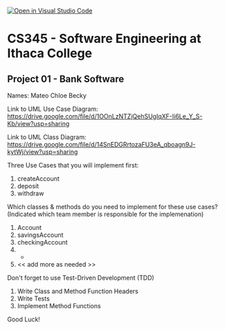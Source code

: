 [![Open in Visual Studio Code](https://classroom.github.com/assets/open-in-vscode-f059dc9a6f8d3a56e377f745f24479a46679e63a5d9fe6f495e02850cd0d8118.svg)](https://classroom.github.com/online_ide?assignment_repo_id=6984101&assignment_repo_type=AssignmentRepo)
# CS345 - Software Engineering at Ithaca College
## Project 01 - Bank Software

Names:
Mateo
Chloe
Becky

Link to UML Use Case Diagram:
https://drive.google.com/file/d/1OOnLzNTZjQehSUgIqXF-Ii6Le_Y_S-Kb/view?usp=sharing

Link to UML Class Diagram:
https://drive.google.com/file/d/14SnEDGRrtozaFU3eA_qboagn9J-kytWj/view?usp=sharing

Three Use Cases that you will implement first:
1. createAccount
2. deposit 
3. withdraw

Which classes & methods do you need to implement for these use cases?
(Indicated which team member is responsible for the implemenation)
1. Account
2. savingsAccount
3. checkingAccount
4. -
5. << add more as needed >>

Don't forget to use Test-Driven Development (TDD)
1. Write Class and Method Function Headers
2. Write Tests
3. Implement Method Functions

Good Luck!


